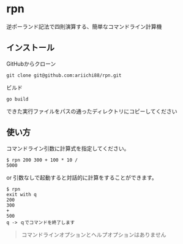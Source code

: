 # rpn

逆ポーランド記法で四則演算する、簡単なコマンドライン計算機  

## インストール
GitHubからクローン 
```
git clone git@github.com:ariichi88/rpn.git
```
ビルド 
```
go build 
```
できた実行ファイルをパスの通ったディレクトリにコピーしてください  

## 使い方  
コマンドライン引数に計算式を指定してください。  
```
$ rpn 200 300 + 100 * 10 /
5000
```
or
引数なしで起動すると対話的に計算をすることができます。 
```
$ rpn
exit with q
200
300
+
500
q -> ｑでコマンドを終了します
```
> コマンドラインオプションとヘルプオプションはありません  

